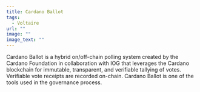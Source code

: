 ```yaml
---
title: Cardano Ballot
tags:
  - Voltaire
url: ""
image: ""
image_text: ""
---
```


Cardano Ballot is a hybrid on/off-chain polling system created by the Cardano Foundation in collaboration with IOG that leverages the Cardano blockchain for immutable, transparent, and verifiable tallying of votes. Verifiable vote receipts are recorded on-chain. Cardano Ballot is one of the tools used in the governance process.
